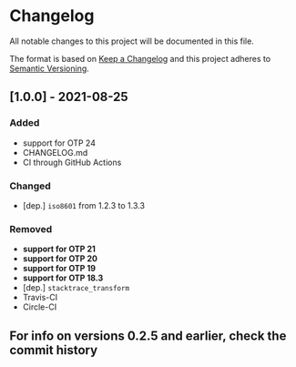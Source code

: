 # Changelog

All notable changes to this project will be documented in this file.

The format is based on [Keep a Changelog](http://keepachangelog.com/en/1.0.0/)
and this project adheres to [Semantic Versioning](http://semver.org/spec/v2.0.0.html).

## [1.0.0] - 2021-08-25

### Added

- support for OTP 24
- CHANGELOG.md
- CI through GitHub Actions

### Changed

- [dep.] `iso8601` from 1.2.3 to 1.3.3

### Removed

- **support for OTP 21**
- **support for OTP 20**
- **support for OTP 19**
- **support for OTP 18.3**
- [dep.] `stacktrace_transform`
- Travis-CI
- Circle-CI

## **For info on versions 0.2.5 and earlier, check the commit history**
